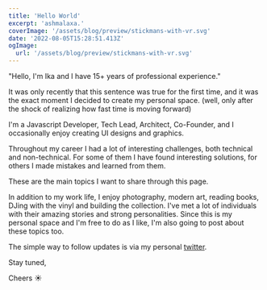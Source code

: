 ```yaml
---
title: 'Hello World'
excerpt: 'ashmalaxa.'
coverImage: '/assets/blog/preview/stickmans-with-vr.svg'
date: '2022-08-05T15:28:51.413Z'
ogImage:
  url: '/assets/blog/preview/stickmans-with-vr.svg'
---
```


"Hello, I'm Ika and I have 15+ years of professional experience."

It was only recently that this sentence was true for the first time, and it was the exact moment I decided to create my personal space. (well, only after the shock of realizing how fast time is moving forward)

I'm a Javascript Developer, Tech Lead, Architect, Co-Founder, and I occasionally enjoy creating UI designs and graphics.

Throughout my career I had a lot of interesting challenges, both technical and non-technical. For some of them I have found interesting solutions, for others I made mistakes and learned from them. 

These are the main topics I want to share through this page.

In addition to my work life, I enjoy photography, modern art, reading books, DJing with the vinyl and building the collection. I've met a lot of individuals with their amazing stories and strong personalities. Since this is my personal space and I'm free to do as I like, I'm also going to post about these topics too.

The simple way to follow updates is via my personal [twitter](https://twitter.com/itsikap).

Stay tuned,

Cheers ☀️